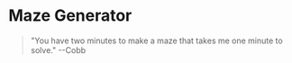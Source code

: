 # Maze Generator

> "You have two minutes to make a maze that takes me one minute to solve." --Cobb
